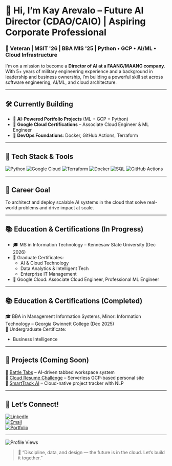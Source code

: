 # 👋 Hi, I’m Kay Arevalo – Future AI Director (CDAO/CAIO) | Aspiring Corporate Professional

### 🧠 Veteran | MSIT '26 | BBA MIS '25 | Python • GCP • AI/ML • Cloud Infrastructure

I'm on a mission to become a **Director of AI at a FAANG/MAANG company**. With 5+ years of military engineering experience and a background in leadership and business ownership, I’m building a powerful skill set across software engineering, AI/ML, and cloud architecture.

---

## 🛠️ Currently Building
- 🤖 **AI-Powered Portfolio Projects** (ML + GCP + Python)
- 🧠 **Google Cloud Certifications** – Associate Cloud Engineer & ML Engineer
- 🧰 **DevOps Foundations**: Docker, GitHub Actions, Terraform

---

## 🧰 Tech Stack & Tools
![Python](https://img.shields.io/badge/Python-3670A0?style=for-the-badge&logo=python&logoColor=white)
![Google Cloud](https://img.shields.io/badge/Google%20Cloud-4285F4?style=for-the-badge&logo=googlecloud&logoColor=white)
![Terraform](https://img.shields.io/badge/Terraform-7B42BC?style=for-the-badge&logo=terraform&logoColor=white)
![Docker](https://img.shields.io/badge/Docker-2496ED?style=for-the-badge&logo=docker&logoColor=white)
![SQL](https://img.shields.io/badge/SQL-4479A1?style=for-the-badge&logo=postgresql&logoColor=white)
![GitHub Actions](https://img.shields.io/badge/GitHub%20Actions-2088FF?style=for-the-badge&logo=githubactions&logoColor=white)

---

## 🎯 Career Goal
To architect and deploy scalable AI systems in the cloud that solve real-world problems and drive impact at scale.

---

## 📚 Education & Certifications (In Progress)
- 🎓 MS in Information Technology – Kennesaw State University (Dec 2026)
- 📘 Graduate Certificates:
  - AI & Cloud Technology
  - Data Analytics & Intelligent Tech
  - Enterprise IT Management
- 🏅 Google Cloud: Associate Cloud Engineer, Professional ML Engineer

---

## 📚 Education & Certifications (Completed)
🎓 BBA in Management Information Systems, Minor: Information Technology – Georgia Gwinnett College (Dec 2025)  
📘 Undergraduate Certificate:
- Business Intelligence

---

## 🚀 Projects (Coming Soon)
🔸 [Battle Tabs](https://github.com/YourUsername/battletabs) – AI-driven tabbed workspace system  
🔸 [Cloud Resume Challenge](https://github.com/YourUsername/cloud-resume-challenge) – Serverless GCP-based personal site  
🔸 [SmartTrack AI](https://github.com/YourUsername/smarttrack-ai) – Cloud-native project tracker with NLP

---

## 🔗 Let’s Connect!
[![LinkedIn](https://img.shields.io/badge/LinkedIn-blue?style=flat&logo=linkedin)](https://www.linkedin.com/in/kiavonnearevalo)  
[![Email](https://img.shields.io/badge/Email-grey?style=flat&logo=gmail)](mailto:kiavonnearevalo@gmail.com)  
[![Portfolio](https://img.shields.io/badge/Portfolio-black?style=flat&logo=github)](https://EndGlory.com)

---

![Profile Views](https://komarev.com/ghpvc/?username=YourUsername&style=flat-square)

> 💬 “Discipline, data, and design — the future is in the cloud. Let’s build it together.”
